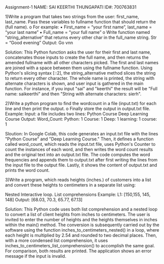 Assignment-1
NAME: SAI KEERTHI THUNGAPATI ID#: 700763831

1)Write a program that takes two strings from the user: first_name, last_name. Pass these variables to fullname function that should return the (full name). o For example: ▪ First_name = “your first name”, last_name = “your last name” ▪ Full_name = “your full name” o Write function named “string_alternative” that returns every other char in the full_name string. Str = “Good evening” Output: Go vnn

Solution: This Python function asks the user for their first and last name, concatenates those inputs to create the full name, and then returns the amended fullname with all other characters picked. The first and last names are joined with a space between them using the fullname function. Using Python's slicing syntax [::2], the string_alternative method slices the string to return every other character. The whole name is printed, the string with alternate characters is shown, and user input is gathered in the main function. For instance, if you input "sai" and "keerthi" the result will be "Full name: saikeerthi" and then "String with alternate characters: sierh".


2)Write a python program to find the wordcount in a file (input.txt) for each line and then print the output. o Finally store the output in output.txt file. Example: Input: a file includes two lines: Python Course Deep Learning Course Output: Word_Count: Python: 1  Course: 1  Deep: 1  learning: 1  course: 1

Sloution: In Google Colab, this code generates an input.txt file with the lines "Python Course" and "Deep Learning Course." Then, it defines a function called word_count, which reads the input.txt file, uses Python's Counter to count the instances of each word, and then writes the word count results and the original text into an output.txt file. The code computes the word frequencies and appends them to output.txt after first writing the lines from the input file to the output file. Lastly, it shows the content of output.txt and prints the word count.


3)Write a program, which reads heights (inches.) of customers into a list and convert these heights to centimeters in a separate list using:

Nested Interactive loop.
List comprehensions Example: L1: [150,155, 145, 148] Output: [68.03, 70.3, 65.77, 67.13]

Solution: This Python code uses both list comprehension and a nested loop to convert a list of client heights from inches to centimeters. The user is invited to enter the number of heights and the heights themselves in inches within the main() method. The conversion is subsequently carried out by the software using the function inches_to_centimeters_nested() in a loop, where each height is multiplied by 2.54 and rounded to two decimal places. Then, with a more condensed list comprehension, it uses inches_to_centimeters_list_comprehension() to accomplish the same goal. For comparison, both results are printed. The application shows an error message if the input is invalid.
